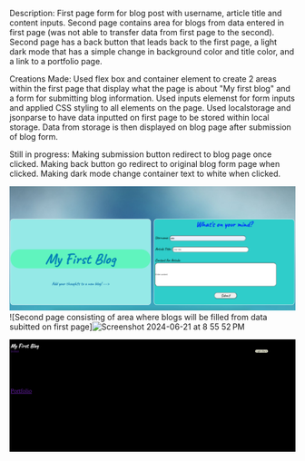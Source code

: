 Description:
First page form for blog post with username, article title and content inputs. Second page contains area for blogs from data entered in first page (was not able to transfer data from first page to the second). Second page has a back button that leads back to the first page, a light dark mode that has a simple change in background color and title color, and a link to a portfolio page. 

Creations Made:
Used flex box and container element to create 2 areas within the first page that display what the page is about "My first blog" and a form for submitting blog information. Used inputs elemenst for form inputs and applied CSS styling to all elements on the page. Used localstorage and jsonparse to have data inputted on first page to be stored within local storage. Data from storage is then displayed on blog page after submission of blog form. 

Still in progress: Making submission button redirect to blog page once clicked. Making back button go redirect to original blog form page when clicked. Making dark mode change container text to white when clicked. 


![First page consisting of form for user blogs with descrition "My First Blog"](./assets/images/main-form-page1.png)
![Second page consisting of area where blogs will be filled from data subitted on first page]![Screenshot 2024-06-21 at 8 55 52 PM](https://github.com/charliejb1/myfirstblog/assets/159658511/d7a57579-e9a0-4113-855a-8eeee944bc33)

![Second page for blogs only now in dark mode](./assets/images/blog-page2-dark.png)


